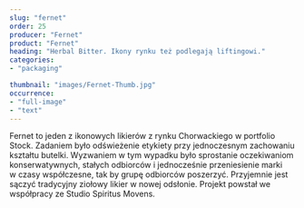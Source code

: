 ```yaml
---
slug: "fernet"
order: 25
producer: "Fernet"
product: "Fernet"
heading: "Herbal Bitter. Ikony rynku też podlegają liftingowi."
categories:
- "packaging"

thumbnail: "images/Fernet-Thumb.jpg"
occurrence:
- "full-image"
- "text"
---
```

Fernet to jeden z ikonowych likierów z rynku Chorwackiego w portfolio Stock. Zadaniem było odświeżenie etykiety przy jednoczesnym zachowaniu kształtu butelki. Wyzwaniem w tym wypadku było sprostanie oczekiwaniom konserwatywnych, stałych odbiorców i jednocześnie przeniesienie marki w czasy współczesne, tak by grupę odbiorców poszerzyć. Przyjemnie jest sączyć tradycyjny ziołowy likier w nowej odsłonie. Projekt powstał we współpracy ze Studio Spiritus Movens.
